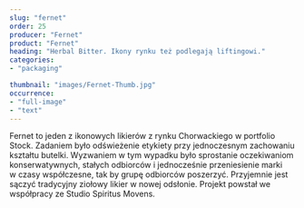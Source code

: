 ```yaml
---
slug: "fernet"
order: 25
producer: "Fernet"
product: "Fernet"
heading: "Herbal Bitter. Ikony rynku też podlegają liftingowi."
categories:
- "packaging"

thumbnail: "images/Fernet-Thumb.jpg"
occurrence:
- "full-image"
- "text"
---
```

Fernet to jeden z ikonowych likierów z rynku Chorwackiego w portfolio Stock. Zadaniem było odświeżenie etykiety przy jednoczesnym zachowaniu kształtu butelki. Wyzwaniem w tym wypadku było sprostanie oczekiwaniom konserwatywnych, stałych odbiorców i jednocześnie przeniesienie marki w czasy współczesne, tak by grupę odbiorców poszerzyć. Przyjemnie jest sączyć tradycyjny ziołowy likier w nowej odsłonie. Projekt powstał we współpracy ze Studio Spiritus Movens.
